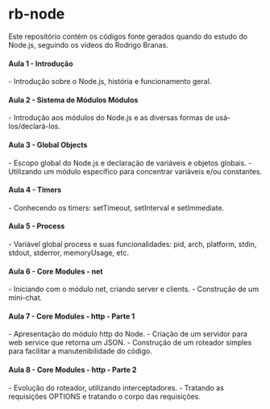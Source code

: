 # rb-node
Este repositório contém os códigos fonte gerados quando do estudo do Node.js, seguindo os vídeos do Rodrigo Branas.

<h4>Aula 1 - Introdução</h4>
- Introdução sobre o Node.js, história e funcionamento geral.

<h4>Aula 2 - Sistema de Módulos Módulos</h4>
- Introdução aos módulos do Node.js e as diversas formas de usá-los/declará-los.

<h4>Aula 3 - Global Objects</h4>
- Escopo global do Node.js e declaração de variáveis e objetos globais.
- Utilizando um módulo específico para concentrar variáveis e/ou constantes.

<h4>Aula 4 - Timers</h4>
- Conhecendo os timers: setTimeout, setInterval e setImmediate.

<h4>Aula 5 - Process</h4>
- Variável global process e suas funcionalidades: pid, arch, platform, stdin, stdout, stderror, memoryUsage, etc.

<h4>Aula 6 - Core Modules - net</h4>
- Iniciando com o módulo net, criando server e clients.
- Construção de um mini-chat.

<h4>Aula 7 - Core Modules - http - Parte 1</h4>
- Apresentação do módulo http do Node.
- Criação de um servidor para web service que retorna um JSON.
- Construção de um roteador simples para facilitar a manutenibilidade do código.

<h4>Aula 8 - Core Modules - http - Parte 2</h4>
- Evolução do roteador, utilizando interceptadores.
- Tratando as requisições OPTIONS e tratando o corpo das requisições.
